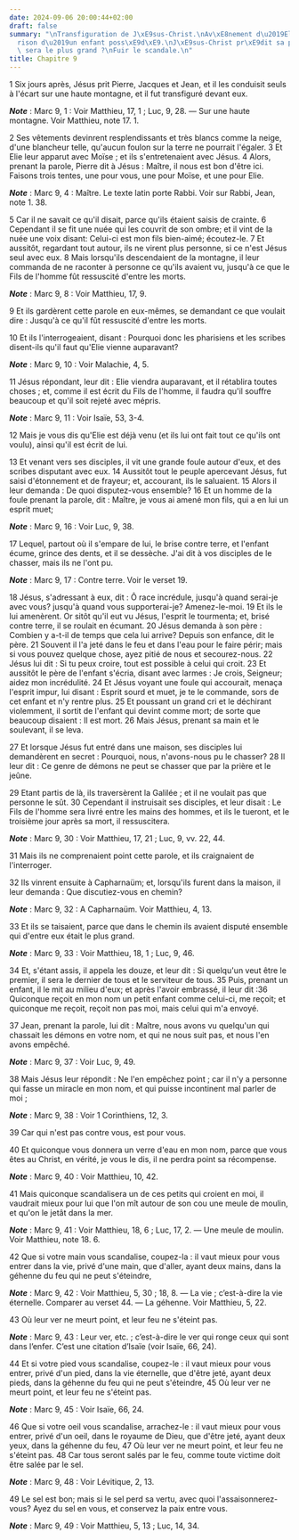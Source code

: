 ```yaml
---
date: 2024-09-06 20:00:44+02:00
draft: false
summary: "\nTransfiguration de J\xE9sus-Christ.\nAv\xE8nement d\u2019Elie.\nGu\xE9\
  rison d\u2019un enfant poss\xE9d\xE9.\nJ\xE9sus-Christ pr\xE9dit sa passion.\nQui\
  \ sera le plus grand ?\nFuir le scandale.\n"
title: Chapitre 9
---
```





1 Six jours après, Jésus prit Pierre, Jacques et Jean, et il les conduisit seuls à l'écart sur une haute montagne, et il fut transfiguré devant eux.

***Note*** :  Marc 9, 1 : Voir Matthieu, 17, 1 ; Luc, 9, 28. ― Sur une haute montagne. Voir Matthieu, note 17. 1.

2 Ses vêtements devinrent resplendissants et très blancs comme la neige, d'une blancheur telle, qu'aucun foulon sur la terre ne pourrait l'égaler. 3 Et Elie leur apparut avec Moïse ; et ils s'entretenaient avec Jésus. 4 Alors, prenant la parole, Pierre dit à Jésus : Maître, il nous est bon d'être ici. Faisons trois tentes, une pour vous, une pour Moïse, et une pour Elie.

***Note*** :  Marc 9, 4 : Maître. Le texte latin porte Rabbi. Voir sur Rabbi, Jean, note 1. 38.

5 Car il ne savait ce qu'il disait, parce qu'ils étaient saisis de crainte. 6 Cependant il se fit une nuée qui les couvrit de son ombre; et il vint de la nuée une voix disant: Celui-ci est mon fils bien-aimé; écoutez-le. 7 Et aussitôt, regardant tout autour, ils ne virent plus personne, si ce n'est Jésus seul avec eux. 8 Mais lorsqu'ils descendaient de la montagne, il leur commanda de ne raconter à personne ce qu'ils avaient vu, jusqu'à ce que le Fils de l'homme fût ressuscité d'entre les morts.

***Note*** :  Marc 9, 8 : Voir Matthieu, 17, 9.

9 Et ils gardèrent cette parole en eux-mêmes, se demandant ce que voulait dire : Jusqu'à ce qu'il fût ressuscité d'entre les morts.


10 Et ils l'interrogeaient, disant : Pourquoi donc les pharisiens et les scribes disent-ils qu'il faut qu'Elie vienne auparavant?

***Note*** :  Marc 9, 10 : Voir Malachie, 4, 5.

11 Jésus répondant, leur dit : Elie viendra auparavant, et il rétablira toutes choses ; et, comme il est écrit du Fils de l'homme, il faudra qu'il souffre beaucoup et qu'il soit rejeté avec mépris.

***Note*** :  Marc 9, 11 : Voir Isaïe, 53, 3-4.

12 Mais je vous dis qu'Elie est déjà venu (et ils lui ont fait tout ce qu'ils ont voulu), ainsi qu'il est écrit de lui.


13 Et venant vers ses disciples, il vit une grande foule autour d'eux, et des scribes disputant avec eux. 14 Aussitôt tout le peuple apercevant Jésus, fut saisi d'étonnement et de frayeur; et, accourant, ils le saluaient. 15 Alors il leur demanda : De quoi disputez-vous ensemble? 16 Et un homme de la foule prenant la parole, dit : Maître, je vous ai amené mon fils, qui a en lui un esprit muet;

***Note*** :  Marc 9, 16 : Voir Luc, 9, 38.

17 Lequel, partout où il s'empare de lui, le brise contre terre, et l'enfant écume, grince des dents, et il se dessèche. J'ai dit à vos disciples de le chasser, mais ils ne l'ont pu.

***Note*** :  Marc 9, 17 : Contre terre. Voir le verset 19.

18 Jésus, s'adressant à eux, dit : Ô race incrédule, jusqu'à quand serai-je avec vous? jusqu'à quand vous supporterai-je? Amenez-le-moi. 19 Et ils le lui amenèrent. Or sitôt qu'il eut vu Jésus, l'esprit le tourmenta; et, brisé contre terre, il se roulait en écumant. 20 Jésus demanda à son père : Combien y a-t-il de temps que cela lui arrive? Depuis son enfance, dit le père. 21 Souvent il l'a jeté dans le feu et dans l'eau pour le faire périr; mais si vous pouvez quelque chose, ayez pitié de nous et secourez-nous. 22 Jésus lui dit : Si tu peux croire, tout est possible à celui qui croit. 23 Et aussitôt le père de l'enfant s'écria, disant avec larmes : Je crois, Seigneur; aidez mon incrédulité. 24 Et Jésus voyant une foule qui accourait, menaça l'esprit impur, lui disant : Esprit sourd et muet, je te le commande, sors de cet enfant et n'y rentre plus. 25 Et poussant un grand cri et le déchirant violemment, il sortit de l'enfant qui devint comme mort; de sorte que beaucoup disaient : Il est mort. 26 Mais Jésus, prenant
sa main et le soulevant, il se leva.


27 Et lorsque Jésus fut entré dans une maison, ses disciples lui demandèrent en secret : Pourquoi, nous, n'avons-nous pu le chasser? 28 Il leur dit : Ce genre de démons ne peut se chasser que par la prière et le jeûne.


29 Etant partis de là, ils traversèrent la Galilée ; et il ne voulait pas que personne le sût. 30 Cependant il instruisait ses disciples, et leur disait : Le Fils de l'homme sera livré entre les mains des hommes, et ils le tueront, et le troisième jour après sa mort, il ressuscitera.

***Note*** :  Marc 9, 30 : Voir Matthieu, 17, 21 ; Luc, 9, vv. 22, 44.

31 Mais ils ne comprenaient point cette parole, et ils craignaient de l'interroger.


32 Ils vinrent ensuite à Capharnaüm; et, lorsqu'ils furent dans la maison, il leur demanda : Que discutiez-vous en chemin?

***Note*** :  Marc 9, 32 : A Capharnaüm. Voir Matthieu, 4, 13.


33 Et ils se taisaient, parce que dans le chemin ils avaient disputé ensemble qui d'entre eux était le plus grand.

***Note*** :  Marc 9, 33 : Voir Matthieu, 18, 1 ; Luc, 9, 46.

34 Et, s'étant assis, il appela les douze, et leur dit : Si quelqu'un veut être le premier, il sera le dernier de tous et le serviteur de tous. 35 Puis, prenant un enfant, il le mit au milieu d'eux; et après l'avoir embrassé, il leur dit :36 Quiconque reçoit en mon nom un petit enfant comme celui-ci, me reçoit; et quiconque me reçoit, reçoit non pas moi, mais celui qui m'a envoyé.


37 Jean, prenant la parole, lui dit : Maître, nous avons vu quelqu'un qui chassait les démons en votre nom, et qui ne nous suit pas, et nous l'en avons empêché.

***Note*** :  Marc 9, 37 : Voir Luc, 9, 49.

38 Mais Jésus leur répondit : Ne l'en empêchez point ; car il n'y a personne qui fasse un miracle en mon nom, et qui puisse incontinent mal parler de moi ;

***Note*** :  Marc 9, 38 : Voir 1 Corinthiens, 12, 3.

39 Car qui n'est pas contre vous, est pour vous.


40 Et quiconque vous donnera un verre d'eau en mon nom, parce que vous êtes au Christ, en vérité, je vous le dis, il ne perdra point sa récompense.

***Note*** :  Marc 9, 40 : Voir Matthieu, 10, 42.

41 Mais quiconque scandalisera un de ces petits qui croient en moi, il vaudrait mieux pour lui que l'on mît autour de son cou une meule de moulin, et qu'on le jetât dans la mer.

***Note*** :  Marc 9, 41 : Voir Matthieu, 18, 6 ; Luc, 17, 2. ― Une meule de moulin. Voir Matthieu, note 18. 6.


42 Que si votre main vous scandalise, coupez-la : il vaut mieux pour vous entrer dans la vie, privé d'une main, que d'aller, ayant deux mains, dans la géhenne du feu qui ne peut s'éteindre,

***Note*** :  Marc 9, 42 : Voir Matthieu, 5, 30 ; 18, 8. ― La vie ; c’est-à-dire la vie éternelle. Comparer au verset 44. ― La géhenne. Voir Matthieu, 5, 22.

43 Où leur ver ne meurt point, et leur feu ne s'éteint pas.

***Note*** :  Marc 9, 43 : Leur ver, etc. ; c’est-à-dire le ver qui ronge ceux qui sont dans l’enfer. C’est une citation d’Isaïe (voir Isaïe, 66, 24).

44 Et si votre pied vous scandalise, coupez-le : il vaut mieux pour vous entrer, privé d'un pied, dans la vie éternelle, que d'être jeté, ayant deux pieds, dans la géhenne du feu qui ne peut s'éteindre, 45 Où leur ver ne meurt point, et leur feu ne s'éteint pas.

***Note*** :  Marc 9, 45 : Voir Isaïe, 66, 24.

46 Que si votre oeil vous scandalise, arrachez-le : il vaut mieux pour vous entrer, privé d'un oeil, dans le royaume de Dieu, que d'être jeté, ayant deux yeux, dans la géhenne du feu, 47 Où leur ver ne meurt point, et leur feu ne s'éteint pas. 48 Car tous seront salés par le feu, comme toute victime doit être salée par le sel.

***Note*** :  Marc 9, 48 : Voir Lévitique, 2, 13.

49 Le sel est bon; mais si le sel perd sa vertu, avec quoi l'assaisonnerez-vous? Ayez du sel en vous, et conservez la paix entre vous.

***Note*** :  Marc 9, 49 : Voir Matthieu, 5, 13 ; Luc, 14, 34.

